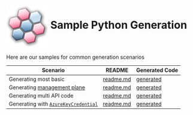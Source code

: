# <img align="center" src="../images/logo.png"> Sample Python Generation

Here are our samples for common generation scenarios


| Scenario | README | Generated Code
|------------------|-------------|-------------
|Generating most basic | [readme.md][basic_readme] | [generated][basic_generated]
|Generating [management plane][mgmt] | [readme.md][mgmt_readme] | [generated][mgmt_generated]
|Generating multi API code | [readme.md][multiapi_readme] | [generated][multiapi_generated]
|Generating with [`AzureKeyCredential`][azure_key_credential] | [readme.md][azure_key_credential_readme] | [generated][azure_key_credential_generated]

<!-- LINKS -->
[basic_readme]: ./specification/basic/readme.md
[basic_generated]: ./specification/basic/generated
[mgmt]: https://docs.microsoft.com/azure/azure-resource-manager/management/control-plane-and-data-plane#control-plane
[mgmt_readme]: ./specification/management/readme.md
[mgmt_generated]: ./specification/management/generated
[multiapi_readme]: ./specification/multiapi/readme.md
[multiapi_generated]: ./specification/multiapi/generated
[azure_key_credential]: https://docs.microsoft.com/python/api/azure-core/azure.core.credentials.azurekeycredential?view=azure-python
[azure_key_credential_readme]: ./specification/azure_key_credential/readme.md
[azure_key_credential_generated]: ./specification/azure_key_credential/generated